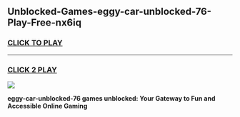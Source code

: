 
## Unblocked-Games-eggy-car-unblocked-76-Play-Free-nx6iq
<h3>
<a href="https://premium76.site?title=eggy-car-unblocked-76&ref=23A">CLICK TO PLAY</a></h3>
<hr>

<h3>
<a href="https://premium76.site?title=eggy-car-unblocked-76&ref=23A">CLICK 2 PLAY</a>
  
</h3>

<a href="https://premium76.site?title=eggy-car-unblocked-76&ref=23A"><img src="https://clearcache.store/games.png"></a>


**eggy-car-unblocked-76 games unblocked: Your Gateway to Fun and Accessible Online Gaming**
